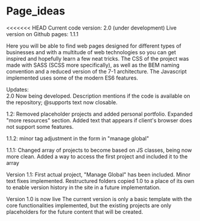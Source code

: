 # Page_ideas

<<<<<<< HEAD
Current code version: 2.0 (under development)
Live version on Github pages: 1.1.1

Here you will be able to find web pages designed for different types of businesses and with a multitude of web technologies so you can get inspired and hopefully learn a few neat tricks.
The CSS of the project was made with SASS (SCSS more specifically), as well as the BEM naming convention and a reduced version of the 7-1 architecture. The Javascript implemented uses some of the modern ES6 features.

Updates:  
2.0 Now being developed.
Description mentions if the code is available on the repository;
@supports text now closable.

1.2: Removed placeholder projects and added personal portfolio. Expanded "more resources" section. Added text that appears if client's browser does not support some features.

1.1.2: minor tag adjustment in the form in "manage global"

1.1.1: Changed array of projects to become based on JS classes, being now more clean. Added a way to access the first project and included it to the array

Version 1.1: First actual project, "Manage Global" has been included. Minor text fixes implemented. Restructured folders copied 1.0 to a place of its own to enable version history in the site in a future implementation.

Version 1.0 is now live
The current version is only a basic template with the core functionalities implemented, but the existing projects are only placeholders for the future content that will be created.
